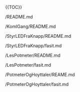 
{{TOC}}

/README.md

/KomIGang/README.md

/StyrLEDFraKnapp/README.md

/StyrLEDFraKnapp/fasit.md

/LesPotmeter/README.md

/LesPotmeter/fasit.md

/PotmeterOgHoyttaler/REAME.md

/PotmeterOgHoyttaler/fasit.md